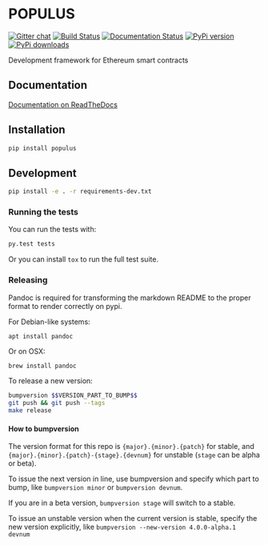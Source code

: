 # POPULUS

[![Gitter chat](https://badges.gitter.im/ethereum/populus.png)](https://gitter.im/ethereum/populus "Gitter chat")
[![Build Status](https://travis-ci.org/ethereum/populus.png)](https://travis-ci.org/ethereum/populus)
[![Documentation Status](https://readthedocs.org/projects/populus/badge/?version=latest)](https://readthedocs.org/projects/populus/?badge=latest)
[![PyPi version](https://img.shields.io/pypi/v/populus.svg)](https://pypi.python.org/pypi/populus)
[![PyPi downloads](https://img.shields.io/pypi/dm/populus.svg)](https://pypi.python.org/pypi/populus)
   

Development framework for Ethereum smart contracts


## Documentation

[Documentation on ReadTheDocs](http://populus.readthedocs.org/en/latest/)


## Installation

```sh
pip install populus
```

## Development

```sh
pip install -e . -r requirements-dev.txt
```


### Running the tests

You can run the tests with:

```sh
py.test tests
```

Or you can install `tox` to run the full test suite.


### Releasing

Pandoc is required for transforming the markdown README to the proper format to
render correctly on pypi.

For Debian-like systems:

```
apt install pandoc
```

Or on OSX:

```sh
brew install pandoc
```

To release a new version:

```sh
bumpversion $$VERSION_PART_TO_BUMP$$
git push && git push --tags
make release
```


#### How to bumpversion

The version format for this repo is `{major}.{minor}.{patch}` for stable, and
`{major}.{minor}.{patch}-{stage}.{devnum}` for unstable (`stage` can be alpha or beta).

To issue the next version in line, use bumpversion and specify which part to bump,
like `bumpversion minor` or `bumpversion devnum`.

If you are in a beta version, `bumpversion stage` will switch to a stable.

To issue an unstable version when the current version is stable, specify the
new version explicitly, like `bumpversion --new-version 4.0.0-alpha.1 devnum`
